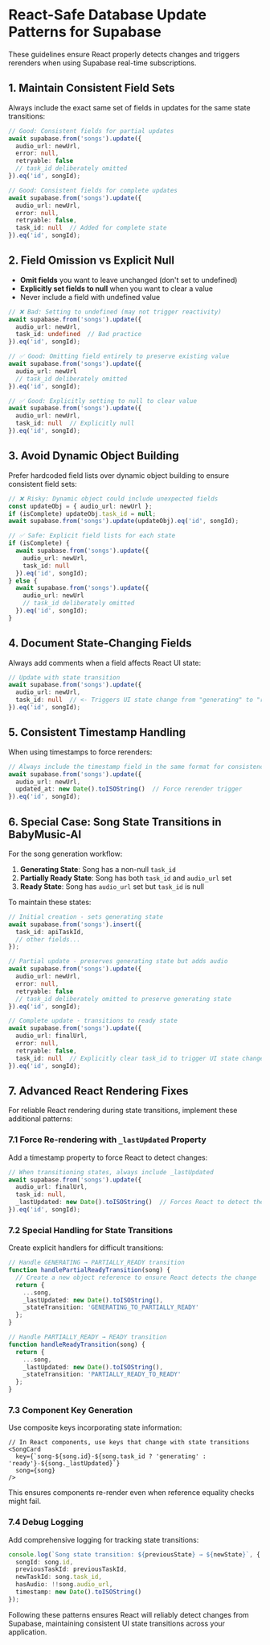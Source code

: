 # React-Safe Database Update Patterns for Supabase

These guidelines ensure React properly detects changes and triggers rerenders when using Supabase real-time subscriptions.

## 1. Maintain Consistent Field Sets

Always include the exact same set of fields in updates for the same state transitions:

```typescript
// Good: Consistent fields for partial updates
await supabase.from('songs').update({
  audio_url: newUrl,
  error: null,
  retryable: false
  // task_id deliberately omitted
}).eq('id', songId);

// Good: Consistent fields for complete updates
await supabase.from('songs').update({
  audio_url: newUrl,
  error: null,
  retryable: false,
  task_id: null  // Added for complete state
}).eq('id', songId);
```

## 2. Field Omission vs Explicit Null

- **Omit fields** you want to leave unchanged (don't set to undefined)
- **Explicitly set fields to null** when you want to clear a value
- Never include a field with undefined value

```typescript
// ❌ Bad: Setting to undefined (may not trigger reactivity)
await supabase.from('songs').update({
  audio_url: newUrl,
  task_id: undefined  // Bad practice
}).eq('id', songId);

// ✅ Good: Omitting field entirely to preserve existing value
await supabase.from('songs').update({
  audio_url: newUrl
  // task_id deliberately omitted
}).eq('id', songId);

// ✅ Good: Explicitly setting to null to clear value
await supabase.from('songs').update({
  audio_url: newUrl,
  task_id: null  // Explicitly null
}).eq('id', songId);
```

## 3. Avoid Dynamic Object Building

Prefer hardcoded field lists over dynamic object building to ensure consistent field sets:

```typescript
// ❌ Risky: Dynamic object could include unexpected fields
const updateObj = { audio_url: newUrl };
if (isComplete) updateObj.task_id = null;
await supabase.from('songs').update(updateObj).eq('id', songId);

// ✅ Safe: Explicit field lists for each state
if (isComplete) {
  await supabase.from('songs').update({
    audio_url: newUrl,
    task_id: null
  }).eq('id', songId);
} else {
  await supabase.from('songs').update({
    audio_url: newUrl
    // task_id deliberately omitted
  }).eq('id', songId);
}
```

## 4. Document State-Changing Fields

Always add comments when a field affects React UI state:

```typescript
// Update with state transition
await supabase.from('songs').update({
  audio_url: newUrl,
  task_id: null  // <- Triggers UI state change from "generating" to "ready"
}).eq('id', songId);
```

## 5. Consistent Timestamp Handling

When using timestamps to force rerenders:

```typescript
// Always include the timestamp field in the same format for consistency
await supabase.from('songs').update({
  audio_url: newUrl,
  updated_at: new Date().toISOString()  // Force rerender trigger
}).eq('id', songId);
```

## 6. Special Case: Song State Transitions in BabyMusic-AI

For the song generation workflow:

1. **Generating State**: Song has a non-null `task_id`
2. **Partially Ready State**: Song has both `task_id` and `audio_url` set
3. **Ready State**: Song has `audio_url` set but `task_id` is null

To maintain these states:

```typescript
// Initial creation - sets generating state
await supabase.from('songs').insert({
  task_id: apiTaskId,
  // other fields...
});

// Partial update - preserves generating state but adds audio
await supabase.from('songs').update({
  audio_url: newUrl,
  error: null,
  retryable: false
  // task_id deliberately omitted to preserve generating state
}).eq('id', songId);

// Complete update - transitions to ready state
await supabase.from('songs').update({
  audio_url: finalUrl,
  error: null,
  retryable: false,
  task_id: null  // Explicitly clear task_id to trigger UI state change
}).eq('id', songId);
```

## 7. Advanced React Rendering Fixes

For reliable React rendering during state transitions, implement these additional patterns:

### 7.1 Force Re-rendering with `_lastUpdated` Property

Add a timestamp property to force React to detect changes:

```typescript
// When transitioning states, always include _lastUpdated
await supabase.from('songs').update({
  audio_url: finalUrl,
  task_id: null,
  _lastUpdated: new Date().toISOString()  // Forces React to detect the change
}).eq('id', songId);
```

### 7.2 Special Handling for State Transitions

Create explicit handlers for difficult transitions:

```typescript
// Handle GENERATING → PARTIALLY_READY transition
function handlePartialReadyTransition(song) {
  // Create a new object reference to ensure React detects the change
  return {
    ...song,
    _lastUpdated: new Date().toISOString(),
    _stateTransition: 'GENERATING_TO_PARTIALLY_READY'
  };
}

// Handle PARTIALLY_READY → READY transition
function handleReadyTransition(song) {
  return {
    ...song,
    _lastUpdated: new Date().toISOString(),
    _stateTransition: 'PARTIALLY_READY_TO_READY'
  };
}
```

### 7.3 Component Key Generation

Use composite keys incorporating state information:

```tsx
// In React components, use keys that change with state transitions
<SongCard 
  key={`song-${song.id}-${song.task_id ? 'generating' : 'ready'}-${song._lastUpdated}`}
  song={song} 
/>
```

This ensures components re-render even when reference equality checks might fail.

### 7.4 Debug Logging

Add comprehensive logging for tracking state transitions:

```typescript
console.log(`Song state transition: ${previousState} → ${newState}`, {
  songId: song.id,
  previousTaskId: previousTaskId,
  newTaskId: song.task_id,
  hasAudio: !!song.audio_url,
  timestamp: new Date().toISOString()
});
```

Following these patterns ensures React will reliably detect changes from Supabase, maintaining consistent UI state transitions across your application. 